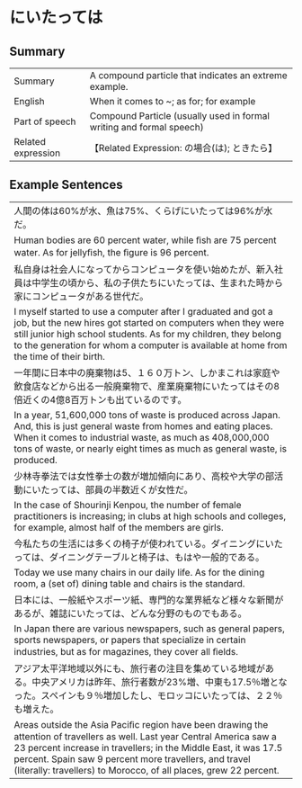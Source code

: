 # にいたっては

## Summary

<table><tr>   <td>Summary</td>   <td>A compound particle that indicates an extreme example.</td></tr><tr>   <td>English</td>   <td>When it comes to ~; as for; for example</td></tr><tr>   <td>Part of speech</td>   <td>Compound Particle (usually used in formal writing and formal speech)</td></tr><tr>   <td>Related expression</td>   <td>【Related Expression: の場合(は); ときたら】</td></tr></table>

## Example Sentences

<table><tr><td>人間の体は60%が水、魚は75%、くらげにいたっては96%が水だ。</td></tr><tr><td>Human bodies are 60 percent water, while ﬁsh are 75 percent water. As for jellyﬁsh, the ﬁgure is 96 percent.</td></tr><tr><td>私自身は社会人になってからコンピュータを使い始めたが、新入社員は中学生の頃から、私の子供たちにいたっては、生まれた時から家にコンピュータがある世代だ。</td></tr><tr><td>I myself started to use a computer after I graduated and got a job, but the new hires got started on computers when they were still junior high school students. As for my children, they belong to the generation for whom a computer is available at home from the time of their birth.</td></tr><tr><td>一年間に日本中の廃棄物は5、１６０万トン、しかまこれは家庭や飲食店などから出る一般廃棄物で、産業廃棄物にいたってはその8倍近くの4億8百万トンも出ているのです。</td></tr><tr><td>In a year, 51,600,000 tons of waste is produced across Japan. And, this is just general waste from homes and eating places. When it comes to industrial waste, as much as 408,000,000 tons of waste, or nearly eight times as much as general waste, is produced.</td></tr><tr><td>少林寺拳法では女性拳士の数が増加傾向にあり、高校や大学の部活動にいたっては、部員の半数近くが女性だ。</td></tr><tr><td>In the case of Shourinji Kenpou, the number of female practitioners is increasing; in clubs at high schools and colleges, for example, almost half of the members are girls.</td></tr><tr><td>今私たちの生活には多くの椅子が使われている。ダイニングにいたっては、ダイニングテーブルと椅子は、もはや一般的である。</td></tr><tr><td>Today we use many chairs in our daily life. As for the dining room, a (set of) dining table and chairs is the standard.</td></tr><tr><td>日本には、一般紙やスポーツ紙、専門的な業界紙など様々な新聞があるが、雑誌にいたっては、どんな分野のものでもある。</td></tr><tr><td>In Japan there are various newspapers, such as general papers, sports newspapers, or papers that specialize in certain industries, but as for magazines, they cover all ﬁelds.</td></tr><tr><td>アジア太平洋地域以外にも、旅行者の注目を集めている地域がある。中央アメリカは昨年、旅行者数が23%増、中東も17.5％増となった。スペインも９％増加したし、モロッコにいたっては、２２％も増えた。</td></tr><tr><td>Areas outside the Asia Paciﬁc region have been drawing the attention of travellers as well. Last year Central America saw a 23 percent increase in travellers; in the Middle East, it was 17.5 percent. Spain saw 9 percent more travellers, and travel (literally: travellers) to Morocco, of all places, grew 22 percent.</td></tr></table>

